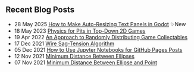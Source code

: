## Recent Blog Posts

* 28 May 2025 [How to Make Auto-Resizing Text Panels in Godot](https://mpewsey.github.io/2025/05/28/godot-auto-resizing-text-panels.html) :sparkles:New
* 18 May 2023 [Physics for Pits in Top-Down 2D Games](https://mpewsey.github.io/2023/05/18/top-down-2d-pit-physics.html) 
* 19 Apr 2022 [An Approach to Randomly Distributing Game Collectables](https://mpewsey.github.io/2022/04/19/collectable-distribution-algorithm.html) 
* 17 Dec 2021 [Wire Sag-Tension Algorithm](https://mpewsey.github.io/2021/12/17/sag-tension-algorithm.html) 
* 05 Dec 2021 [How to Use Jupyter Notebooks for GitHub Pages Posts](https://mpewsey.github.io/2021/12/05/converting-jupyter-notebooks-to-github-pages-posts.html) 
* 12 Nov 2021 [Minimum Distance Between Ellipses](https://mpewsey.github.io/2021/11/12/minimum-distance-between-ellipses.html) 
* 07 Nov 2021 [Minimum Distance Between Ellipse and Point](https://mpewsey.github.io/2021/11/07/minimum-distance-between-ellipse-and-point.html) 